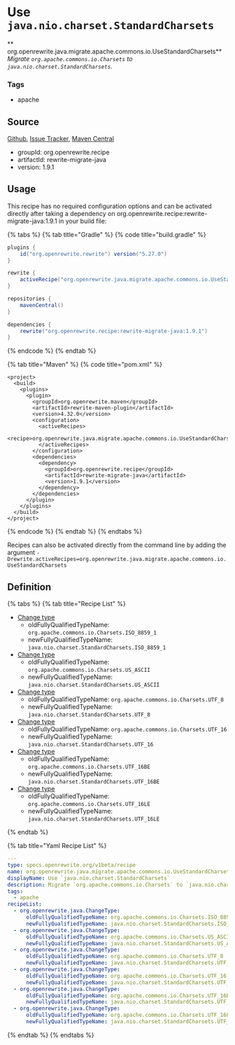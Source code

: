 # Use `java.nio.charset.StandardCharsets`

** org.openrewrite.java.migrate.apache.commons.io.UseStandardCharsets**
_Migrate `org.apache.commons.io.Charsets` to `java.nio.charset.StandardCharsets`._

### Tags

* apache

## Source

[Github](https://github.com/openrewrite/rewrite-migrate-java), [Issue Tracker](https://github.com/openrewrite/rewrite-migrate-java/issues), [Maven Central](https://search.maven.org/artifact/org.openrewrite.recipe/rewrite-migrate-java/1.9.1/jar)

* groupId: org.openrewrite.recipe
* artifactId: rewrite-migrate-java
* version: 1.9.1


## Usage

This recipe has no required configuration options and can be activated directly after taking a dependency on org.openrewrite.recipe:rewrite-migrate-java:1.9.1 in your build file:

{% tabs %}
{% tab title="Gradle" %}
{% code title="build.gradle" %}
```groovy
plugins {
    id("org.openrewrite.rewrite") version("5.27.0")
}

rewrite {
    activeRecipe("org.openrewrite.java.migrate.apache.commons.io.UseStandardCharsets")
}

repositories {
    mavenCentral()
}

dependencies {
    rewrite("org.openrewrite.recipe:rewrite-migrate-java:1.9.1")
}
```
{% endcode %}
{% endtab %}

{% tab title="Maven" %}
{% code title="pom.xml" %}
```markup
<project>
  <build>
    <plugins>
      <plugin>
        <groupId>org.openrewrite.maven</groupId>
        <artifactId>rewrite-maven-plugin</artifactId>
        <version>4.32.0</version>
        <configuration>
          <activeRecipes>
            <recipe>org.openrewrite.java.migrate.apache.commons.io.UseStandardCharsets</recipe>
          </activeRecipes>
        </configuration>
        <dependencies>
          <dependency>
            <groupId>org.openrewrite.recipe</groupId>
            <artifactId>rewrite-migrate-java</artifactId>
            <version>1.9.1</version>
          </dependency>
        </dependencies>
      </plugin>
    </plugins>
  </build>
</project>
```
{% endcode %}
{% endtab %}
{% endtabs %}

Recipes can also be activated directly from the command line by adding the argument `-Drewrite.activeRecipes=org.openrewrite.java.migrate.apache.commons.io.UseStandardCharsets`

## Definition

{% tabs %}
{% tab title="Recipe List" %}
* [Change type](../../../../../java/changetype.md)
  * oldFullyQualifiedTypeName: `org.apache.commons.io.Charsets.ISO_8859_1`
  * newFullyQualifiedTypeName: `java.nio.charset.StandardCharsets.ISO_8859_1`
* [Change type](../../../../../java/changetype.md)
  * oldFullyQualifiedTypeName: `org.apache.commons.io.Charsets.US_ASCII`
  * newFullyQualifiedTypeName: `java.nio.charset.StandardCharsets.US_ASCII`
* [Change type](../../../../../java/changetype.md)
  * oldFullyQualifiedTypeName: `org.apache.commons.io.Charsets.UTF_8`
  * newFullyQualifiedTypeName: `java.nio.charset.StandardCharsets.UTF_8`
* [Change type](../../../../../java/changetype.md)
  * oldFullyQualifiedTypeName: `org.apache.commons.io.Charsets.UTF_16`
  * newFullyQualifiedTypeName: `java.nio.charset.StandardCharsets.UTF_16`
* [Change type](../../../../../java/changetype.md)
  * oldFullyQualifiedTypeName: `org.apache.commons.io.Charsets.UTF_16BE`
  * newFullyQualifiedTypeName: `java.nio.charset.StandardCharsets.UTF_16BE`
* [Change type](../../../../../java/changetype.md)
  * oldFullyQualifiedTypeName: `org.apache.commons.io.Charsets.UTF_16LE`
  * newFullyQualifiedTypeName: `java.nio.charset.StandardCharsets.UTF_16LE`

{% endtab %}

{% tab title="Yaml Recipe List" %}
```yaml
---
type: specs.openrewrite.org/v1beta/recipe
name: org.openrewrite.java.migrate.apache.commons.io.UseStandardCharsets
displayName: Use `java.nio.charset.StandardCharsets`
description: Migrate `org.apache.commons.io.Charsets` to `java.nio.charset.StandardCharsets`.
tags:
  - apache
recipeList:
  - org.openrewrite.java.ChangeType:
      oldFullyQualifiedTypeName: org.apache.commons.io.Charsets.ISO_8859_1
      newFullyQualifiedTypeName: java.nio.charset.StandardCharsets.ISO_8859_1
  - org.openrewrite.java.ChangeType:
      oldFullyQualifiedTypeName: org.apache.commons.io.Charsets.US_ASCII
      newFullyQualifiedTypeName: java.nio.charset.StandardCharsets.US_ASCII
  - org.openrewrite.java.ChangeType:
      oldFullyQualifiedTypeName: org.apache.commons.io.Charsets.UTF_8
      newFullyQualifiedTypeName: java.nio.charset.StandardCharsets.UTF_8
  - org.openrewrite.java.ChangeType:
      oldFullyQualifiedTypeName: org.apache.commons.io.Charsets.UTF_16
      newFullyQualifiedTypeName: java.nio.charset.StandardCharsets.UTF_16
  - org.openrewrite.java.ChangeType:
      oldFullyQualifiedTypeName: org.apache.commons.io.Charsets.UTF_16BE
      newFullyQualifiedTypeName: java.nio.charset.StandardCharsets.UTF_16BE
  - org.openrewrite.java.ChangeType:
      oldFullyQualifiedTypeName: org.apache.commons.io.Charsets.UTF_16LE
      newFullyQualifiedTypeName: java.nio.charset.StandardCharsets.UTF_16LE

```
{% endtab %}
{% endtabs %}
